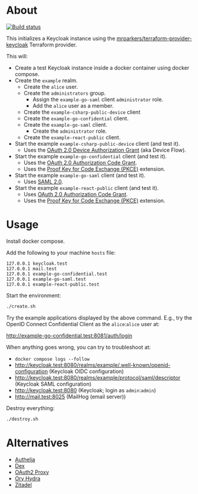 # About

[![Build status](https://github.com/rgl/terraform-keycloak/workflows/build/badge.svg)](https://github.com/rgl/terraform-keycloak/actions?query=workflow%3Abuild)

This initializes a Keycloak instance using the [mrparkers/terraform-provider-keycloak](https://github.com/mrparkers/terraform-provider-keycloak) Terraform provider.

This will:

* Create a test Keycloak instance inside a docker container using docker compose.
* Create the `example` realm.
  * Create the `alice` user.
  * Create the `administrators` group.
    * Assign the `example-go-saml` client `administrator` role.
    * Add the `alice` user as a member.
  * Create the `example-csharp-public-device` client 
  * Create the `example-go-confidential` client.
  * Create the `example-go-saml` client.
    * Create the `administrator` role.
  * Create the `example-react-public` client.
* Start the example `example-csharp-public-device` client (and test it).
  * Uses the [OAuth 2.0 Device Authorization Grant](https://oauth.net/2/device-flow/) (aka Device Flow).
* Start the example `example-go-confidential` client (and test it).
  * Uses the [OAuth 2.0 Authorization Code Grant](https://oauth.net/2/grant-types/authorization-code/).
  * Uses the [Proof Key for Code Exchange (PKCE)](https://oauth.net/2/pkce/) extension.
* Start the example `example-go-saml` client (and test it).
  * Uses [SAML 2.0](https://en.wikipedia.org/wiki/SAML_2.0).
* Start the example `example-react-public` client (and test it).
  * Uses [OAuth 2.0 Authorization Code Grant](https://oauth.net/2/grant-types/authorization-code/).
  * Uses the [Proof Key for Code Exchange (PKCE)](https://oauth.net/2/pkce/) extension.

# Usage

Install docker compose.

Add the following to your machine `hosts` file:

```
127.0.0.1 keycloak.test
127.0.0.1 mail.test
127.0.0.1 example-go-confidential.test
127.0.0.1 example-go-saml.test
127.0.0.1 example-react-public.test
```

Start the environment:

```bash
./create.sh
```

Try the example applications displayed by the above command. E.g., try the
OpenID Connect Confidential Client as the `alice`:`alice` user at:

http://example-go-confidential.test:8081/auth/login

When anything goes wrong, you can try to troubleshoot at:

* `docker compose logs --follow`
* http://keycloak.test:8080/realms/example/.well-known/openid-configuration (Keycloak OIDC configuration)
* http://keycloak.test:8080/realms/example/protocol/saml/descriptor (Keycloak SAML configuration)
* http://keycloak.test:8080 (Keycloak; login as `admin`:`admin`)
* http://mail.test:8025 (MailHog (email server))

Destroy everything:

```bash
./destroy.sh
```

# Alternatives

* [Authelia](https://www.authelia.com)
* [Dex](https://dexidp.io)
* [OAuth2 Proxy](https://github.com/oauth2-proxy/oauth2-proxy)
* [Ory Hydra](https://www.ory.sh)
* [Zitadel](https://github.com/zitadel/zitadel)
